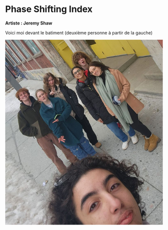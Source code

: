 # Phase Shifting Index
**Artiste : Jeremy Shaw**

Voici moi devant le batiment (deuxième personne à partir de la gauche)

![photo](media/photo_moi_devant.jpg)
